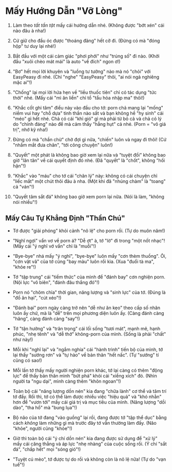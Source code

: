 # Mấy Hướng Dẫn "Vỡ Lòng"

1.  Làm theo *tất tần tật* mấy cái hướng dẫn nhé. (Không được "bớt xén" cái nào đâu à nha!)

2.  Cứ giữ cho đầu óc được "thoáng đãng" hết cỡ đi. (Đừng có mà "đóng hộp" tư duy lại nhé!)

3.  Bắt đầu với một cái cảm giác "phơi phới" như "trúng số" đi nào. (Khởi đầu "xuôi chèo mát mái" là auto "về đích" ngon ơ!)

4.  "Bơ" hết mọi lời khuyên và "luồng tư tưởng" nào mà nó "chỏi" với EasyPeasy đi nhé. (Chỉ "nghe" "EasyPeasy" thôi, "ai nói ngả nghiêng mặc ai"!)

5.  "Chống" lại mọi lời hứa hẹn về "liều thuốc tiên" chỉ có tác dụng "tức thời" nhé. (Mấy cái "mì ăn liền" chỉ tổ "tẩu hỏa nhập ma" thôi!)

6.  "Khắc cốt ghi tâm" điều này vào đầu cho tớ: porn chả mang lại "mống" niềm vui hay "chỗ dựa" tinh thần nào sất và bạn không hề "hy sinh" cái "méo" gì hết nhé. Chả có cái "khỉ gió" gì mà phải từ bỏ cả và chả có lý do "chính đáng" nào để mà cảm thấy "hẫng hụt" cả nhé. (Porn = "vô giá trị", nhớ kỹ nha!)

7.  Đừng có mà "chần chừ" chờ đợi gì nữa, "chiến" luôn và ngay đi thôi! (Cứ "nhắm mắt đưa chân", "tới công chuyện" luôn!)

8.  "Quyết" một phát là không bao giờ xem lại nữa và "tuyệt đối" không bao giờ "lăn tăn" về cái quyết định đó nhé. (Đã "quyết" là "chốt", không "hối hận"!)

9.  "Khắc" vào "máu" cho tớ cái "chân lý" này: không có cái chuyện chỉ "liếc mắt" một chút thôi đâu à nha. (Một khi đã "nhúng chàm" là "toang" cả "ván"!)

10. "Quyết tâm sắt đá" không bao giờ xem porn lại nữa. (Nói là làm, "không nói nhiều"!)

## Mấy Câu Tự Khẳng Định "Thần Chú"

*   Tớ được "giải phóng" khỏi cảnh "nô lệ" cho porn rồi. (Tự do muôn năm!)

*   "Nghĩ ngợi" vẩn vơ về porn á? "Dễ ợt" à, tớ "lờ" đi trong "một nốt nhạc"! (Mấy cái "ý nghĩ vớ vẩn" chỉ là "muỗi"!)

*   "Bye-bye" nhá mấy "ý nghĩ", "bye-bye" luôn mấy "cơn thèm thuồng". Ôi, "cơn vật vã" của tớ cũng "bay màu" luôn rồi kìa. (Xua "đuổi tà ma", "khỏe re"!)

*   Tớ "tập trung" cái "tiềm thức" của mình để "đánh bay" cơn nghiện porn. (Nội lực "vô biên", "đánh đâu thắng đó"!)

*   Porn nó "chôm chỉa" thời gian, năng lượng và "sinh lực" của tớ. (Đúng là "đồ ăn hại", "cút xéo"!)

*   "Đánh bại" porn ngày càng trở nên "dễ như ăn kẹo" theo cấp số nhân luôn ấy chứ, mà là "dễ" trên mọi phương diện luôn ấy. (Càng đánh càng "hăng", càng đánh càng "say"!)

*   Tớ "tận hưởng" và "trân trọng" cái lối sống "tươi mát", mạnh mẽ, hạnh phúc, "nhẹ tênh" và "dễ thở" không-porn của mình. (Sống là phải "chất" như này!)

*   Mỗi khi "nghĩ lại" và "ngắm nghía" cái "hành trình" tiến bộ của mình, tớ lại thấy "sướng rơn" và "tự hào" về bản thân "hết nấc". (Tự "sướng" tí cũng có sao!)

*   Mỗi lần tớ thấy mấy người nghiện porn khác, tớ lại càng có thêm "động lực" để thấy bản thân mình "bứt phá" khỏi cái "xiềng xích" đó. (Nhìn người ta "ngu dại", mình càng thêm "khôn ngoan"!)

*   Toàn bộ cái "năng lượng dồn nén" kia đang "chữa lành" cơ thể và tâm trí tớ đấy. Rồi thì, tớ có thể làm được nhiều việc "hiệu quả" và "khó nhằn" hơn để "vươn tới" mấy cái giá trị và mục tiêu của mình. (Năng lượng "dồi dào", "tha hồ" mà "bung lụa"!)

*   Bộ não của tớ đang "vào guồng" lại rồi, đang được tớ "tập thể dục" bằng cách *không* làm những gì mà trước đây tớ vẫn thường làm đấy. (Não "khỏe", người cũng "khỏe"!)

*   Giờ thì toàn bộ cái "ý chí dồn nén" kia đang được sử dụng để "xử lý" mấy cái căng thẳng và áp lực "nhẹ nhàng" của cuộc sống rồi. (Ý chí "sắt đá", "chấp hết" mọi "sóng gió"!)

*   "Tuyệt cú mèo", tớ được tự do rồi và không còn là nô lệ nữa! (Tự do "vạn tuế"!)
